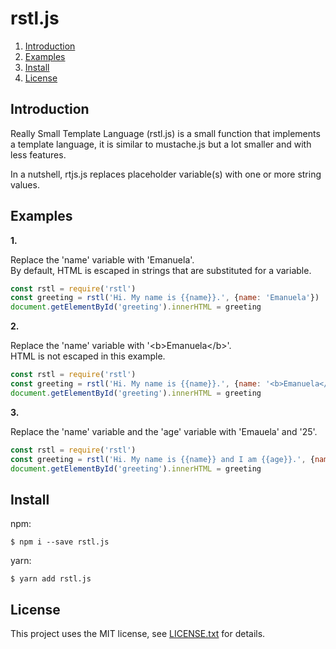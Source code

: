 # rstl.js

1. <a href='#introduction'>Introduction</a>
2. <a href='#examples'>Examples</a>
3. <a href='#install'>Install</a>
4. <a href='#license'>License </a>

## <a id='#introduction'>Introduction</a>

Really Small Template Language (rstl.js) is a small function that implements
a template language, it is similar to mustache.js but a lot smaller and with 
less features.

In a nutshell, rtjs.js replaces placeholder variable(s) with one or more string 
values.

## <a id='examples'>Examples</a> 

__1.__

Replace the 'name' variable with 'Emanuela'.  
By default, HTML is escaped in strings that are substituted for a variable. 

```javascript
const rstl = require('rstl')
const greeting = rstl('Hi. My name is {{name}}.', {name: 'Emanuela'})
document.getElementById('greeting').innerHTML = greeting
```

__2.__

Replace the 'name' variable with '&lt;b&gt;Emanuela&lt;/b&gt;'.  
HTML is not escaped in this example.

```javascript
const rstl = require('rstl')
const greeting = rstl('Hi. My name is {{name}}.', {name: '<b>Emanuela</b>'}, {escapeHTML: false})
document.getElementById('greeting').innerHTML = greeting
```

__3.__

Replace the 'name' variable and the 'age' variable with 'Emauela' and '25'.

```javascript
const rstl = require('rstl')
const greeting = rstl('Hi. My name is {{name}} and I am {{age}}.', {name: 'Emanuela' age: 25})
document.getElementById('greeting').innerHTML = greeting
```

## <a id='install'>Install</a>

npm:

    $ npm i --save rstl.js

yarn:

    $ yarn add rstl.js

## <a id='license'>License</a> 

This project uses the MIT license, see [LICENSE.txt](./LICENSE.txt) for details.